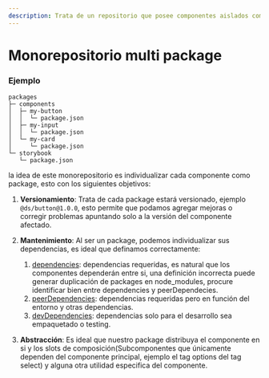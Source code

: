 ```yaml
---
description: Trata de un repositorio que posee componentes aislados como paquetes.
---
```


# Monorepositorio multi package

### Ejemplo

```
packages
├─ components
│  ├─ my-button
│  │  └─ package.json
│  ├─ my-input
│  │  └─ package.json
│  └─ my-card
│     └─ package.json
└─ storybook
   └─ package.json
```

la idea de este monorepositorio es individualizar cada componente como  package, esto con los siguientes objetivos:

1. **Versionamiento**: Trata de cada package estará versionado, ejemplo `@ds/button@1.0.0`, esto permite que podamos agregar mejoras o corregir problemas apuntando solo a la versión del componente afectado.
2.  **Mantenimiento**: Al ser un package, podemos individualizar sus dependencias, es ideal que definamos correctamente:

    1. [dependencies](https://docs.npmjs.com/cli/v9/configuring-npm/package-json#dependencies): dependencias requeridas, es natural que los componentes dependerán entre si, una definición incorrecta  puede generar duplicación de packages en node\_modules, procure identificar bien entre dependencies y peerDependecies.
    2. [peerDependencies](https://docs.npmjs.com/cli/v9/configuring-npm/package-json#peerdependencies): dependencias requeridas pero en función del entorno y otras dependencias.
    3. [devDependencies](https://docs.npmjs.com/cli/v9/configuring-npm/package-json#devdependencies): dependencias solo para el desarrollo sea empaquetado o testing.


3. **Abstracción**: Es ideal que nuestro package distribuya el componente en si y los slots de composición(Subcomponentes que únicamente dependen del componente principal, ejemplo el tag options del tag select) y alguna otra utilidad especifica del componente.
